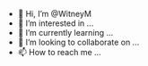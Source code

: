 - 👋 Hi, I’m @WitneyM
- 👀 I’m interested in ...
- 🌱 I’m currently learning ...
- 💞️ I’m looking to collaborate on ...
- 📫 How to reach me ...

<!---
WitneyM/WitneyM is a ✨ special ✨ repository because its `README.md` (this file) appears on your GitHub profile.
You can click the Preview link to take a look at your changes.
--->
